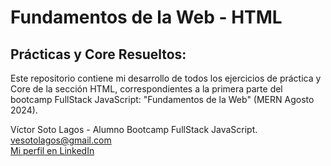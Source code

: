 # Fundamentos de la Web - HTML
## Prácticas y Core Resueltos:
Este repositorio contiene mi desarrollo de todos los ejercicios de práctica y Core de la sección HTML, correspondientes a la primera parte del bootcamp FullStack JavaScript: "Fundamentos de la Web" (MERN Agosto 2024).

Víctor Soto Lagos - Alumno Bootcamp FullStack JavaScript.  
[vesotolagos@gmail.com](mailto:victor@example.com)  
[Mi perfil en LinkedIn](https://www.linkedin.com/in/v%C3%ADctorsoto/)
